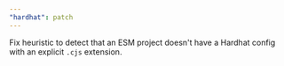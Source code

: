 ```yaml
---
"hardhat": patch
---
```


Fix heuristic to detect that an ESM project doesn't have a Hardhat config with an explicit `.cjs` extension.
